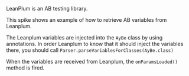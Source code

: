 LeanPlum is an AB testing library.

This spike shows an example of how to retrieve AB variables from Leanplum. 

The Leanplum variables are injected into the `AyBe` class by using annotations. In order Leanplum to know that it should inject the variables there, you should call `Parser.parseVariablesForClasses(AyBe.class)`

When the variables are received from Leanplum, the `onParamsLoaded()` method is fired. 